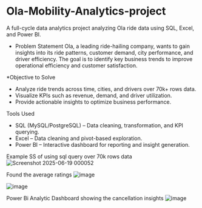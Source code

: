 # Ola-Mobility-Analytics-project

A full-cycle data analytics project analyzing Ola ride data using SQL, Excel, and Power BI.

* Problem Statement
Ola, a leading ride-hailing company, wants to gain insights into its ride patterns, customer demand, city performance, and driver efficiency. The goal is to identify key business trends to improve operational efficiency and customer satisfaction. 

 *Objective to Solve
 - Analyze ride trends across time, cities, and drivers over 70k+ rows data.
- Visualize KPIs such as revenue, demand, and driver utilization.
- Provide actionable insights to optimize business performance.

Tools Used

- SQL (MySQL/PostgreSQL) – Data cleaning, transformation, and KPI querying.
- Excel – Data cleaning and pivot-based exploration.
- Power BI – Interactive dashboard for reporting and insight generation.

Example SS of using sql query over 70k rows data
 ![Screenshot 2025-06-19 000052](https://github.com/user-attachments/assets/56243cc8-f144-4669-91e6-ed7173f189c9)


 Found the average ratings
 ![image](https://github.com/user-attachments/assets/ad62cfa7-f7d6-4f7d-a7b9-77d6b145d690)

 ![image](https://github.com/user-attachments/assets/c9a27006-4b94-44ee-8ff5-2c13d790bab7)



Power Bi Analytic Dashboard showing the cancellation insights
 ![image](https://github.com/user-attachments/assets/cf9e1cf3-d6ab-43cd-8a4b-196792058dfe)




  
